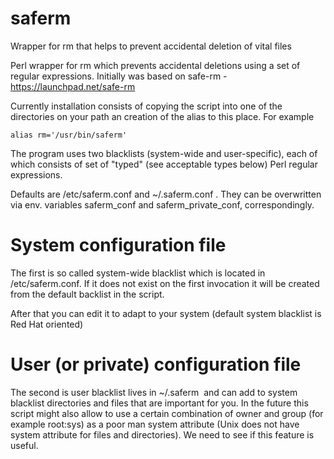 # saferm
Wrapper for rm that helps to prevent accidental deletion of vital files

Perl wrapper for rm which prevents accidental deletions using a set of regular expressions. Initially was based on safe-rm - https://launchpad.net/safe-rm

Currently installation consists of copying the  script into one of the directories on your path an creation of the alias to this place. For example

<code>alias rm='/usr/bin/saferm'</code>

The program uses two blacklists (system-wide and user-specific), each of which consists of set of "typed" (see acceptable types below) Perl regular expressions.

Defaults are /etc/saferm.conf and ~/.saferm.conf . They can be overwritten via env. variables saferm_conf and saferm_private_conf, correspondingly. 

# System configuration file

The first is so called system-wide blacklist which is located in /etc/saferm.conf. If it does not exist on the first invocation it will be created from the default backlist in the script. 

After that you can edit it to adapt to your system (default system blacklist is Red Hat oriented)

# User (or private)  configuration file

The second is user blacklist lives in ~/.saferm  and can add to system blacklist directories and files that are important for you. 
In the future this script might also allow to use a certain combination of owner and group (for example root:sys) as a poor man system attribute (Unix does not have system attribute for files and directories). We need to see if this feature is useful.  
